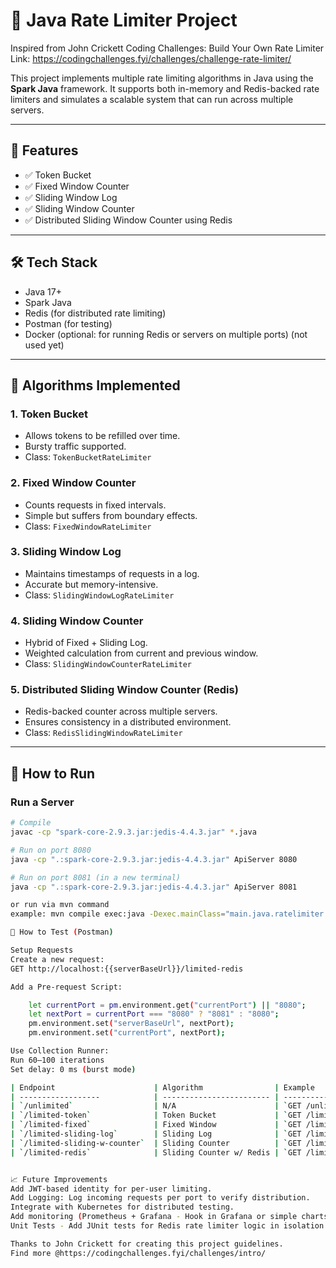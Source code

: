 # 🚦 Java Rate Limiter Project
Inspired from John Crickett Coding Challenges: Build Your Own Rate Limiter
Link: https://codingchallenges.fyi/challenges/challenge-rate-limiter/

This project implements multiple rate limiting algorithms in Java using the **Spark Java** framework. 
It supports both in-memory and Redis-backed rate limiters and simulates a scalable system that can run across multiple servers.

---

## 📌 Features

- ✅ Token Bucket
- ✅ Fixed Window Counter
- ✅ Sliding Window Log
- ✅ Sliding Window Counter
- ✅ Distributed Sliding Window Counter using Redis

---

## 🛠️ Tech Stack

- Java 17+
- Spark Java
- Redis (for distributed rate limiting)
- Postman (for testing)
- Docker (optional: for running Redis or servers on multiple ports) (not used yet)

---

## 🧠 Algorithms Implemented

### 1. **Token Bucket**
- Allows tokens to be refilled over time.
- Bursty traffic supported.
- Class: `TokenBucketRateLimiter`

### 2. **Fixed Window Counter**
- Counts requests in fixed intervals.
- Simple but suffers from boundary effects.
- Class: `FixedWindowRateLimiter`

### 3. **Sliding Window Log**
- Maintains timestamps of requests in a log.
- Accurate but memory-intensive.
- Class: `SlidingWindowLogRateLimiter`

### 4. **Sliding Window Counter**
- Hybrid of Fixed + Sliding Log.
- Weighted calculation from current and previous window.
- Class: `SlidingWindowCounterRateLimiter`

### 5. **Distributed Sliding Window Counter (Redis)**
- Redis-backed counter across multiple servers.
- Ensures consistency in a distributed environment.
- Class: `RedisSlidingWindowRateLimiter`

---

## 🚀 How to Run

### Run a Server

```bash
# Compile
javac -cp "spark-core-2.9.3.jar:jedis-4.4.3.jar" *.java

# Run on port 8080
java -cp ".:spark-core-2.9.3.jar:jedis-4.4.3.jar" ApiServer 8080

# Run on port 8081 (in a new terminal)
java -cp ".:spark-core-2.9.3.jar:jedis-4.4.3.jar" ApiServer 8081

or run via mvn command
example: mvn compile exec:java -Dexec.mainClass="main.java.ratelimiter.ApiServer"

🧪 How to Test (Postman)

Setup Requests
Create a new request:
GET http://localhost:{{serverBaseUrl}}/limited-redis

Add a Pre-request Script:

    let currentPort = pm.environment.get("currentPort") || "8080";
    let nextPort = currentPort === "8080" ? "8081" : "8080";
    pm.environment.set("serverBaseUrl", nextPort);
    pm.environment.set("currentPort", nextPort);

Use Collection Runner:
Run 60–100 iterations
Set delay: 0 ms (burst mode)

| Endpoint                      | Algorithm                | Example                            |
| ------------------            | ------------------------ | ---------------------------------- |
| `/unlimited`                  | N/A                      | `GET /unlimited`                   |
| `/limited-token`              | Token Bucket             | `GET /limited-token`               |
| `/limited-fixed`              | Fixed Window             | `GET /limited-fixed`               |
| `/limited-sliding-log`        | Sliding Log              | `GET /limited-sliding-log`         |
| `/limited-sliding-w-counter`  | Sliding Counter          | `GET /limited-sliding-w-counter`   |
| `/limited-redis`              | Sliding Counter w/ Redis | `GET /limited-redis`               |


📈 Future Improvements
Add JWT-based identity for per-user limiting.
Add Logging: Log incoming requests per port to verify distribution.
Integrate with Kubernetes for distributed testing.
Add monitoring (Prometheus + Grafana - Hook in Grafana or simple charts to visualize request patterns or blocked requests.) 
Unit Tests - Add JUnit tests for Redis rate limiter logic in isolation.

Thanks to John Crickett for creating this project guidelines.
Find more @https://codingchallenges.fyi/challenges/intro/

